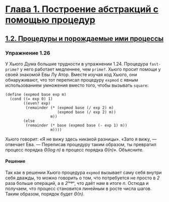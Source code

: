 # [Глава 1. Построение абстракций с помощью процедур](index.md#Глава-1-Построение-абстракций-с-помощью-процедур)
## [1.2. Процедуры и порождаемые ими процессы](index.md#12-Процедуры-и-порождаемые-ими-процессы)

### Упражнение 1.26
У Хьюго Дума большие трудности в упражнении 1.24. Процедура `fast-prime?` у него
работает медленнее, чем `prime?`. Хьюго просит помощи у своей знакомой Евы Лу
Атор. Вместе изучая код Хьюго, они обнаруживают, что тот переписал процедуру
`expmod` с явным использованием умножения вместо того, чтобы вызывать `square`:

```racket
(define (expmod base exp m)
  (cond ((= exp 0) 1)
        ((even? exp)
         (remainder (* (expmod base (/ exp 2) m)
                       (expmod base (/ exp 2) m))
                    m))
        (else
         (remainder (* base (expmod base (- exp 1) m))
                    m))))
```

Хьюго говорит: «Я не вижу здесь никакой разницы». «Зато я вижу, — отвечает Ева.
— Переписав процедуру таким образом, ты превратил процесс порядка _Θ(log n)_ в
процесс порядка _Θ(n)_». Объясните.

#### Решение
Так как в решении Хьюго процедура `expmod` вызывает саму себя внутри себя дважды,
то можно говорить о том, что потребуется не просто в _2_ раза больше операций, а
в _2ˡᵒᵍⁿ_, что даёт нам в итоге _n_. Остюда и получаем, что процесс становится
линейным в росте числа шагов. Таким образом, порядок будет _Θ(n)_.
